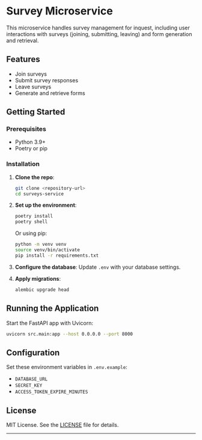 # Survey Microservice

This microservice handles survey management for inquest, including user interactions with surveys (joining, submitting, leaving) and form generation and retrieval.

## Features

- Join surveys
- Submit survey responses
- Leave surveys
- Generate and retrieve forms

## Getting Started

### Prerequisites

- Python 3.9+
- Poetry or pip

### Installation

1. **Clone the repo**:
   ```bash
   git clone <repository-url>
   cd surveys-service
   ```

2. **Set up the environment**:
   ```bash
   poetry install
   poetry shell
   ```

   Or using pip:
   ```bash
   python -m venv venv
   source venv/bin/activate
   pip install -r requirements.txt
   ```

3. **Configure the database**: Update `.env` with your database settings.

4. **Apply migrations**:
   ```bash
   alembic upgrade head
   ```

## Running the Application

Start the FastAPI app with Uvicorn:

```bash
uvicorn src.main:app --host 0.0.0.0 --port 8000
```

## Configuration

Set these environment variables in `.env.example`:

- `DATABASE_URL`
- `SECRET_KEY`
- `ACCESS_TOKEN_EXPIRE_MINUTES`

## License

MIT License. See the [LICENSE](LICENSE) file for details.

---